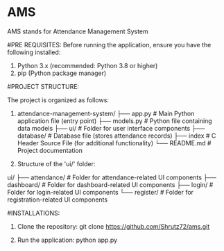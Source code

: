 # AMS
AMS stands for Attendance Management System

#PRE REQUISITES:
Before running the application, ensure you have the following installed:

1. Python 3.x (recommended: Python 3.8 or higher)
2. pip (Python package manager)

 #PROJECT STRUCTURE:

The project is organized as follows:

1. attendance-management-system/
├── app.py                # Main Python application file (entry point)
├── models.py             # Python file containing data models
├── ui/                   # Folder for user interface components
├── database/             # Database file (stores attendance records)
├── index                 # C Header Source File (for additional functionality)
└── README.md             # Project documentation

2. Structure of the 'ui/' folder:
   
ui/
├── attendance/           # Folder for attendance-related UI components
├── dashboard/            # Folder for dashboard-related UI components
├── login/                # Folder for login-related UI components
└── register/             # Folder for registration-related UI components

#INSTALLATIONS:

1. Clone the repository:
git clone https://github.com/Shrutz72/ams.git

2. Run the application:
python app.py



